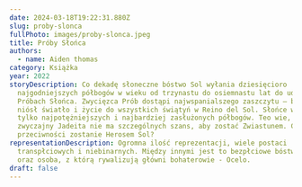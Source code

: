 ```yaml
---
date: 2024-03-18T19:22:31.880Z
slug: proby-slonca
fullPhoto: images/proby-slonca.jpeg
title: Próby Słońca
authors:
  - name: Aiden thomas
category: Książka
year: 2022
storyDescription: Co dekadę słoneczne bóstwo Sol wyłania dziesięcioro
  najgodniejszych półbogów w wieku od trzynastu do osiemnastu lat do udziału w
  Próbach Słońca. Zwycięzca Prób dostąpi najwspanialszego zaszczytu – będzie
  niósł światło i życie do wszystkich świątyń w Reino del Sol. Słońce wybiera
  tylko najpotężniejszych i najbardziej zasłużonych półbogów. Teo wie, że jako
  zwyczajny Jadeita nie ma szczególnych szans, aby zostać Zwiastunem. Czy mimo
  przeciwności zostanie Herosem Sol?
representationDescription: Ogromna ilość reprezentacji, wiele postaci
  transpłciowych i niebinarnych. Między innymi jest to bezpłciowe bóstwo Sol
  oraz osoba, z którą rywalizują główni bohaterowie - Ocelo.
draft: false
---
```


